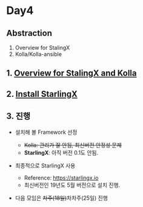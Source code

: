 # Day4

## Abstraction

1. Overview for StalingX
2. Kolla/Kolla-ansible

## 1. [Overview for StalingX and Kolla](Day4/1_Overview.md)

## 2. [Install StarlingX](Day4/2_Install_StarlingX.md)

## 3. 진행

- 설치해 볼 Framework 선정
  - ~~Kolla: 관리가 잘 안됨, 최신버전 안정성 문제~~
  - **StarlingX**: 아직 버전 0.1도 안됨.

- 최종적으로 StarlingX 사용
  - Reference: https://starlingx.io
  - 최신버전인 19년도 5월 버전으로 설치 진행.

- 다음 모임은 ~~차주(18일)~~차차주(25일) 진행
